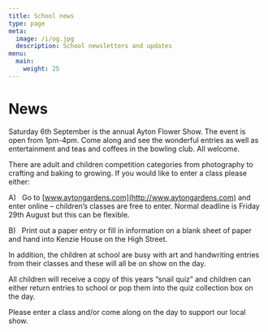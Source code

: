 ```yaml
---
title: School news
type: page
meta:
  image: /i/og.jpg
  description: School newsletters and updates
menu:
  main:
    weight: 25
---
```

# News

Saturday 6th September is the annual Ayton Flower Show. The event is open from 1pm-4pm. Come
along and see the wonderful entries as well as entertainment and teas and coffees in the bowling club. All welcome. 

There are adult and children competition categories from photography to crafting and baking to growing. If you would like to enter a class please either:

A)   Go to [www.aytongardens.com](http://www.aytongardens.com) and enter online – children’s classes are free to enter. Normal deadline is Friday 29th August but this can be flexible.

B)   Print out a paper entry or fill in information on a blank sheet of paper and hand into Kenzie House on the High Street. 

In addition, the children at school are busy with art and handwriting entries from their classes and these will all be on show on the day. 

All children will receive a copy of this years “snail quiz” and children can either return entries to school or pop them into the quiz collection box on the day. 

Please enter a class and/or come along on the day to support our local show.
